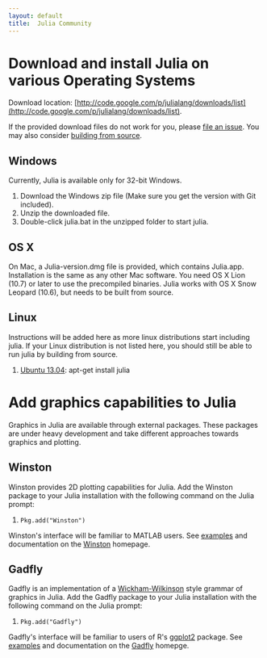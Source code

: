 ```yaml
---
layout: default
title:  Julia Community
---
```


# Download and install Julia on various Operating Systems

Download location: [http://code.google.com/p/julialang/downloads/list](http://code.google.com/p/julialang/downloads/list).

If the provided download files do not work for you, please [file an issue](https://github.com/JuliaLang/julia/issues). You may also consider [building from source](https://github.com/JuliaLang/julia).

## Windows

Currently, Julia is available only for 32-bit Windows.

1. Download the Windows zip file (Make sure you get the version with Git included).
2. Unzip the downloaded file.
3. Double-click julia.bat in the unzipped folder to start julia.

## OS X

On Mac, a Julia-version.dmg file is provided, which contains Julia.app. Installation is the same as any other Mac software. You need OS X Lion (10.7) or later to use the precompiled binaries. Julia works with OS X Snow Leopard (10.6), but needs to be built from source.

## Linux

Instructions will be added here as more linux distributions start including julia. If your Linux distribution is not listed here, you should still be able to run julia by building from source.

1. [Ubuntu 13.04](http://packages.ubuntu.com/raring/julia): apt-get install julia

# Add graphics capabilities to Julia

Graphics in Julia are available through external packages. These packages are under heavy development and take different approaches towards graphics and plotting.

## Winston

Winston provides 2D plotting capabilities for Julia. Add the Winston package to your Julia installation with the following command on the Julia prompt:

1. `Pkg.add("Winston")`

Winston's interface will be familiar to MATLAB users. See [examples](https://github.com/nolta/Winston.jl/blob/master/doc/examples.md) and documentation on the [Winston](https://github.com/nolta/Winston.jl) homepage.

## Gadfly

Gadfly is an implementation of a [Wickham-Wilkinson](http://www.cs.uic.edu/%7Ewilkinson/TheGrammarOfGraphics/GOG.html) style grammar of graphics in Julia. Add the Gadfly package to your Julia installation with the following command on the Julia prompt:

1. `Pkg.add("Gadfly")`

Gadfly's interface will be familiar to users of R's [ggplot2](http://ggplot2.org) package. See [examples](http://dcjones.github.com/Gadfly.jl/doc/) and documentation on the [Gadfly](https://github.com/dcjones/Gadfly.jl) homepge.

